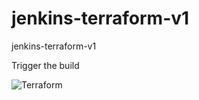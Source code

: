 # jenkins-terraform-v1
jenkins-terraform-v1

Trigger the build

![Terraform](https://github.com/hemanth22/jenkins-terraform-v1/workflows/Terraform/badge.svg)
